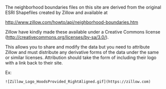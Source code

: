 The neighborhood boundaries files on this site are derived from the original ESRI Shapefiles created by Zillow and available at

http://www.zillow.com/howto/api/neighborhood-boundaries.htm

Zillow have kindly made these available under a Creative Commons license (http://creativecommons.org/licenses/by-sa/3.0/).

This allows you to share and modify the data but you need to attribute Zillow and must distribute any derivative forms of the data under the same or similar licenses. Attribution should take the form of including their logo with a link back to their site.

Ex:

```
![Zillow_Logo_HoodsProvided_RightAligned.gif](https://zillow.com)
```
